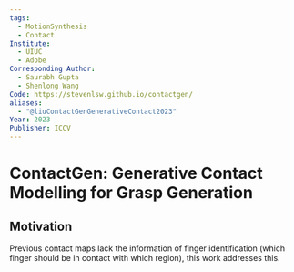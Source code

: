 ```yaml
---
tags:
  - MotionSynthesis
  - Contact
Institute:
  - UIUC
  - Adobe
Corresponding Author:
  - Saurabh Gupta
  - Shenlong Wang
Code: https://stevenlsw.github.io/contactgen/
aliases:
  - "@liuContactGenGenerativeContact2023"
Year: 2023
Publisher: ICCV
---
```

# ContactGen: Generative Contact Modelling for Grasp Generation
## Motivation
Previous contact maps lack the information of finger identification (which finger should be in contact with which region), this work addresses this.
